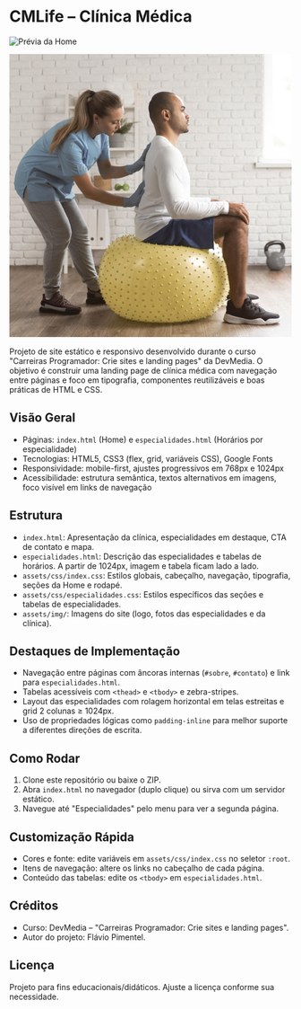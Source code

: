 # CMLife – Clínica Médica

![Prévia da Home](assets/img/recepcao.png)

![Prévia de Especialidades](assets/img/fisioterapia.png)

Projeto de site estático e responsivo desenvolvido durante o curso "Carreiras Programador: Crie sites e landing pages" da DevMedia. O objetivo é construir uma landing page de clínica médica com navegação entre páginas e foco em tipografia, componentes reutilizáveis e boas práticas de HTML e CSS.

## Visão Geral
- Páginas: `index.html` (Home) e `especialidades.html` (Horários por especialidade)
- Tecnologias: HTML5, CSS3 (flex, grid, variáveis CSS), Google Fonts
- Responsividade: mobile-first, ajustes progressivos em 768px e 1024px
- Acessibilidade: estrutura semântica, textos alternativos em imagens, foco visível em links de navegação

## Estrutura
- `index.html`: Apresentação da clínica, especialidades em destaque, CTA de contato e mapa.
- `especialidades.html`: Descrição das especialidades e tabelas de horários. A partir de 1024px, imagem e tabela ficam lado a lado.
- `assets/css/index.css`: Estilos globais, cabeçalho, navegação, tipografia, seções da Home e rodapé.
- `assets/css/especialidades.css`: Estilos específicos das seções e tabelas de especialidades.
- `assets/img/`: Imagens do site (logo, fotos das especialidades e da clínica).

## Destaques de Implementação
- Navegação entre páginas com âncoras internas (`#sobre`, `#contato`) e link para `especialidades.html`.
- Tabelas acessíveis com `<thead>` e `<tbody>` e zebra-stripes.
- Layout das especialidades com rolagem horizontal em telas estreitas e grid 2 colunas ≥ 1024px.
- Uso de propriedades lógicas como `padding-inline` para melhor suporte a diferentes direções de escrita.

## Como Rodar
1. Clone este repositório ou baixe o ZIP.
2. Abra `index.html` no navegador (duplo clique) ou sirva com um servidor estático.
3. Navegue até "Especialidades" pelo menu para ver a segunda página.

## Customização Rápida
- Cores e fonte: edite variáveis em `assets/css/index.css` no seletor `:root`.
- Itens de navegação: altere os links no cabeçalho de cada página.
- Conteúdo das tabelas: edite os `<tbody>` em `especialidades.html`.

## Créditos
- Curso: DevMedia – "Carreiras Programador: Crie sites e landing pages".
- Autor do projeto: Flávio Pimentel.

## Licença
Projeto para fins educacionais/didáticos. Ajuste a licença conforme sua necessidade.
